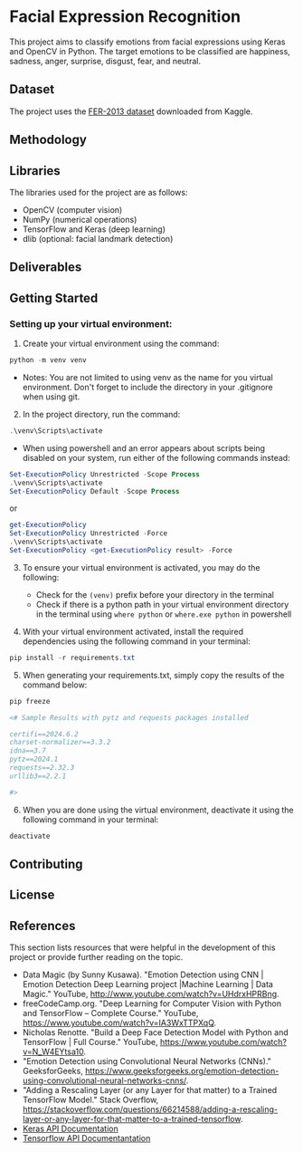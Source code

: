# Facial Expression Recognition

This project aims to classify emotions from facial expressions using Keras and OpenCV in Python. The target emotions to be classified are happiness, sadness, anger, surprise, disgust, fear, and neutral.

## Dataset

The project uses the [FER-2013 dataset](https://www.kaggle.com/datasets/msambare/fer2013) downloaded from Kaggle.  

## Methodology

## Libraries

The libraries used for the project are as follows:

* OpenCV (computer vision)
* NumPy (numerical operations)
* TensorFlow and Keras (deep learning)
* dlib (optional: facial landmark detection)

## Deliverables

## Getting Started

### Setting up your virtual environment:  

1. Create your virtual environment using the command:  
```powershell
python -m venv venv
```
* Notes: You are not limited to using venv as the name for you virtual environment. Don't forget to include the directory in your .gitignore when using git.

2. In the project directory, run the command:  
```powershell
.\venv\Scripts\activate
```
* When using powershell and an error appears about scripts being disabled on your system, run either of the following commands instead:  
```powershell
Set-ExecutionPolicy Unrestricted -Scope Process
.\venv\Scripts\activate
Set-ExecutionPolicy Default -Scope Process
```
or  
```powershell
get-ExecutionPolicy
Set-ExecutionPolicy Unrestricted -Force
.\venv\Scripts\activate
Set-ExecutionPolicy <get-ExecutionPolicy result> -Force
```

3. To ensure your virtual environment is activated, you may do the following:
    * Check for the `(venv)` prefix before your directory in the terminal
    * Check if there is a python path in your virtual environment directory in the terminal using `where python` or `where.exe python` in powershell

4. With your virtual environment activated, install the required dependencies using the following command in your terminal:

```powershell
pip install -r requirements.txt
```

5. When generating your requirements.txt, simply copy the results of the command below:
```powershell
pip freeze

<# Sample Results with pytz and requests packages installed

certifi==2024.6.2
charset-normalizer==3.3.2
idna==3.7
pytz==2024.1
requests==2.32.3
urllib3==2.2.1

#>
```

6. When you are done using the virtual environment, deactivate it using the following command in your terminal:  
```powershell
deactivate
```

## Contributing

## License

## References

This section lists resources that were helpful in the development of this project or provide further reading on the topic.

* Data Magic (by Sunny Kusawa). "Emotion Detection using CNN | Emotion Detection Deep Learning project |Machine Learning | Data Magic." YouTube, http://www.youtube.com/watch?v=UHdrxHPRBng.
* freeCodeCamp.org. "Deep Learning for Computer Vision with Python and TensorFlow – Complete Course." YouTube, https://www.youtube.com/watch?v=IA3WxTTPXqQ.
* Nicholas Renotte. "Build a Deep Face Detection Model with Python and TensorFlow | Full Course." YouTube, https://www.youtube.com/watch?v=N_W4EYtsa10.
* "Emotion Detection using Convolutional Neural Networks (CNNs)." GeeksforGeeks, https://www.geeksforgeeks.org/emotion-detection-using-convolutional-neural-networks-cnns/.
* "Adding a Rescaling Layer (or any Layer for that matter) to a Trained TensorFlow Model." Stack Overflow, https://stackoverflow.com/questions/66214588/adding-a-rescaling-layer-or-any-layer-for-that-matter-to-a-trained-tensorflow.
* [Keras API Documentation](https://keras.io/api/)
* [Tensorflow API Documentantation](https://www.tensorflow.org/api_docs/python/tf)